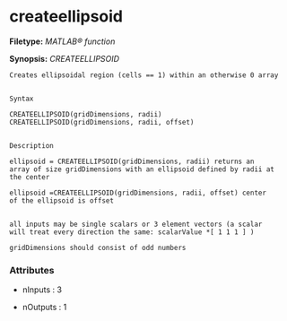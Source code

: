 # createellipsoid

**Filetype:** _MATLAB&reg; function_

**Synopsis:** _CREATEELLIPSOID_

    Creates ellipsoidal region (cells == 1) within an otherwise 0 array


    Syntax

    CREATEELLIPSOID(gridDimensions, radii)
    CREATEELLIPSOID(gridDimensions, radii, offset)


    Description

    ellipsoid = CREATEELLIPSOID(gridDimensions, radii) returns an
    array of size gridDimensions with an ellipsoid defined by radii at
    the center

    ellipsoid =CREATEELLIPSOID(gridDimensions, radii, offset) center
    of the ellipsoid is offset


    all inputs may be single scalars or 3 element vectors (a scalar
    will treat every direction the same: scalarValue *[ 1 1 1 ] )
    
    gridDimensions should consist of odd numbers


### Attributes


- nInputs : 3

- nOutputs : 1
